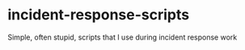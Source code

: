 incident-response-scripts
=========================

Simple, often stupid, scripts that I use during incident response work